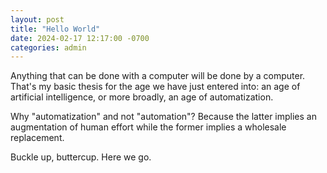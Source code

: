 ```yaml
---
layout: post
title: "Hello World"
date: 2024-02-17 12:17:00 -0700
categories: admin
---
```

Anything that can be done with a computer will be done by a computer.
That's my basic thesis for the age we have just entered into: an age of
artificial intelligence, or more broadly, an age of automatization.

Why "automatization" and not "automation"? Because the latter implies an
augmentation of human effort while the former implies a wholesale replacement.

Buckle up, buttercup. Here we go.
